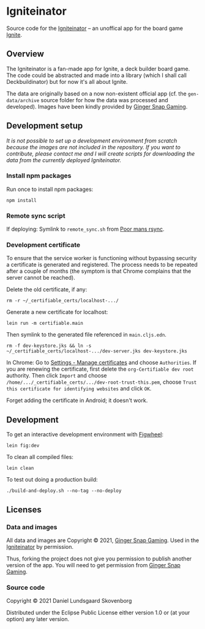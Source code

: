 # Igniteinator

Source code for the [Igniteinator](https://igniteinator.waldeinburg.dk) – an unoffical app for the
board game [Ignite](https://gingersnapgaming.com).

## Overview

The Igniteinator is a fan-made app for Ignite, a deck builder board game. The code could be
abstracted and made into a library (which I shall call Deckbuildinator) but for now it's all about
Ignite.

The data are originally based on a now non-existent official app (cf. the `gen-data/archive` source
folder for how the data was processed and developed). Images have been kindly provided by [Ginger
Snap Gaming](https://gingersnapgaming.com).

## Development setup

_It is not possible to set up a development environment from scratch because the images are not
included in the repository. If you want to contribute, please contact me and I will create scripts
for downloading the data from the currently deployed Igniteinator._

### Install npm packages

Run once to install npm packages:

    npm install

### Remote sync script

If deploying: Symlink to `remote_sync.sh` from
[Poor mans rsync](https://github.com/waldeinburg/poor-mans-rsync).

### Development certificate

To ensure that the service worker is functioning without bypassing security a certificate is
generated and registered. The process needs to be repeated after a couple of months (the symptom
is that Chrome complains that the server cannot be reached).

Delete the old certificate, if any:

    rm -r ~/_certifiable_certs/localhost-.../

Generate a new certificate for localhost:

    lein run -m certifiable.main

Then symlink to the generated file referenced in `main.cljs.edn`.

    rm -f dev-keystore.jks && ln -s ~/_certifiable_certs/localhost-.../dev-server.jks dev-keystore.jks

In Chrome: Go to [Settings - Manage certificates](chrome://settings/certificates) and choose
`Authorities`. If you are renewing the certificate, first delete the `org-Certifiable dev root`
authority. Then click `Import` and choose
`/home/.../_certifiable_certs/.../dev-root-trust-this.pem`, choose `Trust this certificate for
identifying websites` and click `OK`.

Forget adding the certificate in Android; it doesn't work.

## Development

To get an interactive development environment with [Figwheel](https://figwheel.org):

    lein fig:dev

To clean all compiled files:

	lein clean

To test out doing a production build:

	./build-and-deploy.sh --no-tag --no-deploy

## Licenses

### Data and images

All data and images are Copyright © 2021, [Ginger Snap Gaming](https://gingersnapgaming.com). Used
in the [Igniteinator](https://igniteinator.waldeinburg.dk) by permission.

Thus, forking the project does not give you permission to publish another version of the app. You
will need to get permission from [Ginger Snap Gaming](http://gingersnapgaming.com).

### Source code

Copyright © 2021 Daniel Lundsgaard Skovenborg

Distributed under the Eclipse Public License either version 1.0 or (at your option) any later
version.
